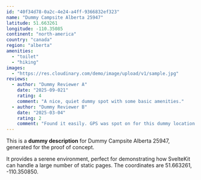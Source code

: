 ```yaml
---
id: "40f34d78-0a2c-4e24-a4ff-9366832ef323"
name: "Dummy Campsite Alberta 25947"
latitude: 51.663261
longitude: -110.35085
continent: "north-america"
country: "canada"
region: "alberta"
amenities:
  - "toilet"
  - "hiking"
images:
  - "https://res.cloudinary.com/demo/image/upload/v1/sample.jpg"
reviews:
  - author: "Dummy Reviewer A"
    date: "2025-09-021"
    rating: 4
    comment: "A nice, quiet dummy spot with some basic amenities."
  - author: "Dummy Reviewer B"
    date: "2025-03-04"
    rating: 2
    comment: "Found it easily. GPS was spot on for this dummy location."
---
```


This is a **dummy description** for Dummy Campsite Alberta 25947, generated for the proof of concept.

It provides a serene environment, perfect for demonstrating how SvelteKit can handle a large number of static pages. The coordinates are 51.663261, -110.350850.
